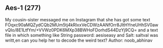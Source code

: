 ## Aes-1 (277)
My cousin-sister messaged me on Instagram that she has got some text FOqxc90aMQZydCQb2MUm5tj4kRIxxVeCDWzAANfOrr8JItHYneUHhSV0awvQIo/8E1LtfYm/+VVWz0PDK6MXp38BWHoFDorhdS44DzYj9CQ= and a text file in which something like String password: aesiseasy and Salt: saltval was writt,en can you help her to decode the weird text? Author: noob_abhinav
